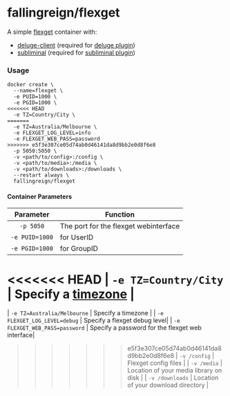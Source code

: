 # fallingreign/flexget

A simple [flexget](https://flexget.com) container with:

* [deluge-client](https://pypi.org/project/deluge-client/) (required for [deluge plugin](https://flexget.com/Plugins/deluge))
* [subliminal](https://subliminal.readthedocs.io/en/latest/) (required for [subliminal plugin](https://flexget.com/Plugins/subliminal))

### Usage

```
docker create \
  --name=flexget \
  -e PUID=1000 \
  -e PGID=1000 \
<<<<<<< HEAD
  -e TZ=Country/City \
=======
  -e TZ=Australia/Melbourne \
  -e FLEXGET_LOG_LEVEL=info
  -e FLEXGET_WEB_PASS=password
>>>>>>> e5f3e307ce05d74ab0d46141da8d9bb2e0d8f6e8
  -p 5050:5050 \
  -v <path/to/config>:/config \
  -v <path/to/media>:/media \
  -v <path/to/downloads>:/downloads \
  --restart always \
  fallingreign/flexget
```

#### Container Parameters

| Parameter | Function |
| :----: | --- |
| `-p 5050` | The port for the flexget webinterface |
| `-e PUID=1000` | for UserID |
| `-e PGID=1000` | for GroupID |
<<<<<<< HEAD
| `-e TZ=Country/City` | Specify a [timezone](https://en.wikipedia.org/wiki/List_of_tz_database_time_zones_) |
=======
| `-e TZ=Australia/Melbourne` | Specify a timezone |
| `-e FLEXGET_LOG_LEVEL=debug` | Specify a flexget debug level|
| `-e FLEXGET_WEB_PASS=password` | Specify a password for the flexget web interface|
>>>>>>> e5f3e307ce05d74ab0d46141da8d9bb2e0d8f6e8
| `-v /config` | Flexget config files |
| `-v /media` | Location of your media library on disk |
| `-v /downloads` | Location of your download directory |
